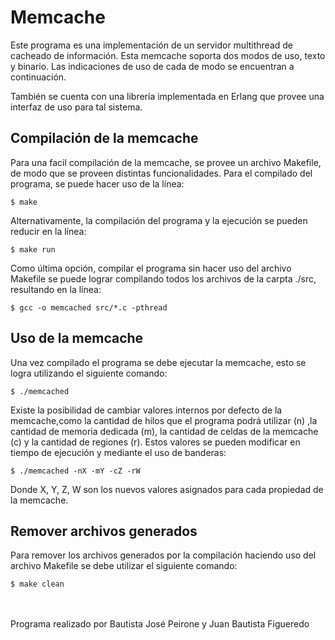 # Memcache

Este programa es una implementación de un servidor multithread de cacheado de información.
Esta memcache soporta dos modos de uso, texto y binario. Las indicaciones de uso
de cada de modo se encuentran a continuación.

También se cuenta con una librería implementada en Erlang que provee una interfaz
de uso para tal sistema.

## Compilación de la memcache

Para una facil compilación de la memcache, se provee un archivo Makefile, de modo que se proveen 
distintas funcionalidades.
Para el compilado del programa, se puede hacer uso de la línea:
```
$ make 
```
Alternativamente, la compilación del programa y la ejecución se pueden reducir en la línea:
```
$ make run
```
Como última opción, compilar el programa sin hacer uso del archivo Makefile se puede lograr compilando
todos los archivos de la carpta ./src, resultando en la línea:
```
$ gcc -o memcached src/*.c -pthread
```

## Uso de la memcache

Una vez compilado el programa se debe ejecutar la memcache, esto se logra utilizando el siguiente comando:
```
$ ./memcached
```
Existe la posibilidad de cambiar valores internos por defecto de la memcache,como la cantidad de hilos que el programa podrá utilizar (n) ,la cantidad de memoria dedicada (m), la cantidad de celdas de la memcache (c) y la cantidad de regiones (r). Estos valores se pueden modificar en tiempo de ejecución y mediante el uso de banderas:
```
$ ./memcached -nX -mY -cZ -rW
```
Donde X, Y, Z, W son los nuevos valores asignados para cada propiedad de la memcache.

## Remover archivos generados

Para remover los archivos generados por la compilación haciendo uso del archivo Makefile se debe
utilizar el siguiente comando:
```
$ make clean
```
\
\
Programa realizado por Bautista José Peirone y Juan Bautista Figueredo